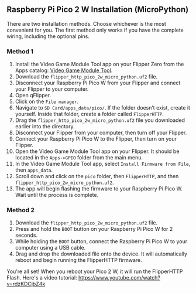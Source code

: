 ## Raspberry Pi Pico 2 W Installation (MicroPython)

There are two installation methods. Choose whichever is the most convenient for you. The first method only works if you have the complete wiring, including the optional pins.

### Method 1
1. Install the Video Game Module Tool app on your Flipper Zero from the Apps catalog: [Video Game Module Tool](https://lab.flipper.net/apps/video_game_module_tool).
2. Download the `flipper_http_pico_2w_micro_python.uf2` file.
3. Disconnect your Raspberry Pi Pico W from your Flipper and connect your Flipper to your computer.
4. Open qFlipper.
5. Click on the `File manager`.
6. Navigate to `SD Card/apps_data/pico/`. If the folder doesn’t exist, create it yourself. Inside that folder, create a folder called `FlipperHTTP`.
7. Drag the `flipper_http_pico_2w_micro_python.uf2` file you downloaded earlier into the directory.
8. Disconnect your Flipper from your computer, then turn off your Flipper.
9. Connect your Raspberry Pi Pico W to the Flipper, then turn on your Flipper.
10. Open the Video Game Module Tool app on your Flipper. It should be located in the `Apps->GPIO` folder from the main menu.
11. In the Video Game Module Tool app, select `Install Firmware from File`, then `apps_data`.
12. Scroll down and click on the `pico` folder, then `FlipperHTTP`, and then `flipper_http_pico_2w_micro_python.uf2`.
13. The app will begin flashing the firmware to your Raspberry Pi Pico W. Wait until the process is complete.

### Method 2
1. Download the `flipper_http_pico_2w_micro_python.uf2` file.
2. Press and hold the `BOOT` button on your Raspberry Pi Pico W for 2 seconds.
3. While holding the `BOOT` button, connect the Raspberry Pi Pico W to your computer using a USB cable.
4. Drag and drop the downloaded file onto the device. It will automatically reboot and begin running the FlipperHTTP firmware.

You're all set! When you reboot your Pico 2 W, it will run the FlipperHTTP Flash. Here's a video tutorial: https://www.youtube.com/watch?v=rdzKDCjbZ4k
